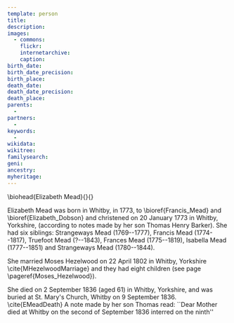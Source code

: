 ```yaml
---
template: person
title:
description:
images:
  - commons: 
    flickr: 
    internetarchive: 
    caption: 
birth_date: 
birth_date_precision: 
birth_place: 
death_date: 
death_date_precision: 
death_place: 
parents:
  - 
partners:
  - 
keywords:
  - 
wikidata: 
wikitree: 
familysearch: 
geni: 
ancestry: 
myheritage: 
---
```

\biohead{Elizabeth Mead}{}{}

Elizabeth Mead was born in Whitby, in 1773, to \bioref{Francis_Mead} and \bioref{Elizabeth_Dobson} and christened on 20 January 1773 in Whitby, Yorkshire, (according to notes made by her son Thomas Henry Barker). She had six siblings: Strangeways Mead (1769--1777), Francis Mead (1774--1817), Truefoot Mead (?--1843), Frances Mead (1775--1819), Isabella Mead (1777--1851) and Strangeways Mead (1780--1844).

She married Moses Hezelwood on 22 April 1802 in	Whitby, Yorkshire \cite{MHezelwoodMarriage} and they had eight children (see page \pageref{Moses_Hezelwood}).

She died on 2 September 1836 (aged 61) in Whitby, Yorkshire, and was buried at St. Mary's Church, Whitby on 9 September 1836. \cite{EMeadDeath} A note made by her son Thomas read: ``Dear Mother died at Whitby on the second of September 1836 interred on the ninth''
